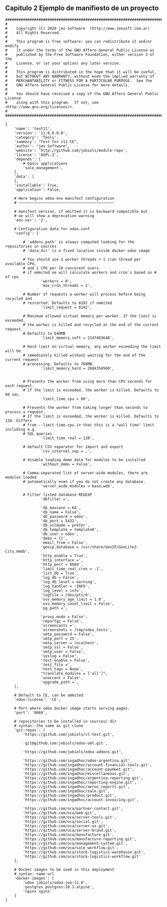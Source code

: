 ## Capitulo 2 Ejemplo de manifiesto de un proyecto

    ##############################################################################
    #
    #    Copyright (C) 2020 jeo Software  (http://www.jeosoft.com.ar)
    #    All Rights Reserved.
    #
    #    This program is free software: you can redistribute it and/or modify
    #    it under the terms of the GNU Affero General Public License as
    #    published by the Free Software Foundation, either version 3 of the
    #    License, or (at your option) any later version.
    #
    #    This program is distributed in the hope that it will be useful,
    #    but WITHOUT ANY WARRANTY; without even the implied warranty of
    #    MERCHANTABILITY or FITNESS FOR A PARTICULAR PURPOSE.  See the
    #    GNU Affero General Public License for more details.
    #
    #    You should have received a copy of the GNU Affero General Public License
    #    along with this program.  If not, see <http://www.gnu.org/licenses/>.
    #
    ##############################################################################

    {
        'name': 'test11',
        'version': '11.0.0.0.0',
        'category': 'Tools',
        'summary': "Test for v11 CE",
        'author': "jeo Software",
        'website': 'http://github.com/jobiols/module-repo',
        'license': 'AGPL-3',
        'depends': [
            # basic applications
            'sale_management',
        ],
        'data': [
        ],
        'installable': True,
        'application': False,

        # Here begins odoo-env manifest configuration
        # ~~~~~~~~~~~~~~~~~~~~~~~~~~~~~~~~~~~~~~~~~~~

        # manifest version, if omitted it is backward compatible but
        # oe will show a deprecation warning
        'env-ver': '2',

        # Configuration data for odoo.conf
        'config': [

            # 'addons_path' is always computed looking for the repositories in sources
            # 'data_dir' is a fixed location inside docker odoo image

            # You should use 2 worker threads + 1 cron thread per available CPU,
            # and 1 CPU per 10 concurent users.
            # if ommited oe will calculate workers and cron´s based on # of cpu
                    'workers = 0',
                    'max_cron_threads = 1',

            # Number of requests a worker will process before being recycled and
            # restarted. Defaults to 8192 if ommited
                    'limit_request = 8192',

            # Maximum allowed virtual memory per worker. If the limit is exceeded,
            # the worker is killed and recycled at the end of the current request.
            # Defaults to 640MB
                    'limit_memory_soft = 2147483648',

            # Hard limit on virtual memory, any worker exceeding the limit will be
            # immediately killed without waiting for the end of the current request
            # processing. Defaults to 768MB.
                    'limit_memory_hard = 2684354560',


            # Prevents the worker from using more than CPU seconds for each request.
            # If the limit is exceeded, the worker is killed. Defaults to 60 sec.
                    'limit_time_cpu = 60',

            # Prevents the worker from taking longer than seconds to process a request.
            # If the limit is exceeded, the worker is killed. Defaults to 120. Differs
            # from --limit-time-cpu in that this is a "wall time" limit including e.g.
            # SQL queries.
                    'limit_time_real = 120',

            # default CSV separator for import and export
                    'csv_internal_sep = ,',

            # disable loading demo data for modules to be installed
                    'without_demo = False',

            # Comma-separated list of server-wide modules, there are modules loaded
            # automatically even if you do not create any database.
                    'server_wide_modules = base,web',

            # Filter listed database REGEXP
                    'dbfilter =',

                    'db_maxconn = 64',
                    'db_name = False',
                    'db_password = odoo',
                    'db_port = 5432',
                    'db_sslmode = prefer',
                    'db_template = template0',
                    'db_user = odoo',
                    'demo = {}',
                    'email_from = False',
                    'geoip_database = /usr/share/GeoIP/GeoLite2-City.mmdb',
                    'http_enable = True',
                    'http_interface =',
                    'http_port = 8069',
                    'limit_time_real_cron = -1',
                    'list_db = True',
                    'log_db = False',
                    'log_db_level = warning',
                    'log_handler = :INFO',
                    'log_level = info',
                    'logfile = /dev/pts/0',
                    'osv_memory_age_limit = 1.0',
                    'osv_memory_count_limit = False',
                    'pg_path =',

                    'proxy_mode = False',
                    'reportgz = False',
                    'screencasts =',
                    'screenshots = /tmp/odoo_tests',
                    'smtp_password = False',
                    'smtp_port = 25',
                    'smtp_server = localhost',
                    'smtp_ssl = False',
                    'smtp_user = False',
                    'syslog = False',
                    'test_enable = False',
                    'test_file =',
                    'test_tags = None',
                    "translate_modules = ['all']",
                    'unaccent = False',
                    'upgrade_path =',
        ],

        # Default to CE, can be ommited
        'odoo-license': 'CE',

        # Port where odoo docker image starts serving pages.
        'port': '8069',

        # repositories to be installed in sources/ dir
        # syntax: the same as git clone
        'git-repos': [
            'https://github.com/jobiols/cl-test.git',

            'git@github.com:jobiols/odoo-uml.git',

            'https://github.com/jobiols/odoo-addons.git',

            'https://github.com/ingadhoc/odoo-argentina.git',
            'https://github.com/ingadhoc/account-financial-tools.git',
            'https://github.com/ingadhoc/account-payment.git',
            'https://github.com/ingadhoc/miscellaneous.git',
            'https://github.com/ingadhoc/argentina-reporting.git',
            'https://github.com/ingadhoc/reporting-engine.git',
            'https://github.com/ingadhoc/aeroo_reports.git',
            'https://github.com/ingadhoc/sale.git',
            'https://github.com/ingadhoc/product.git',
            'https://github.com/ingadhoc/account-invoicing.git',

            'https://github.com/oca/partner-contact.git',
            'https://github.com/oca/web.git',
            'https://github.com/oca/server-tools.git',
            'https://github.com/oca/social.git',
            'https://github.com/oca/server-ux.git',
            'https://github.com/oca/server-brand.git',
            'https://github.com/oca/manufacture.git',
            'https://github.com/oca/manufacture-reporting.git',
            'https://github.com/oca/management-system.git',
            'https://github.com/oca/sale-workflow.git',
            'https://github.com/oca/stock-logistics-warehouse.git',
            'https://github.com/oca/stock-logistics-workflow.git'
        ],

        # Docker images to be used in this deployment
        # syntax: name url
        'docker-images': [
            'odoo jobiols/odoo-jeo:11.0',
            'postgres postgres:10.1-alpine',
            'nginx nginx'
        ]
    }
